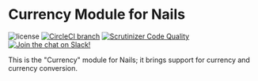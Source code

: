 # Currency Module for Nails

![license](https://img.shields.io/badge/license-MIT-green.svg)
[![CircleCI branch](https://img.shields.io/circleci/project/github/nails/module-currency.svg)](https://circleci.com/gh/nails/module-currency)
[![Scrutinizer Code Quality](https://scrutinizer-ci.com/g/nails/module-currency/badges/quality-score.png)](https://scrutinizer-ci.com/g/nails/module-currency)
[![Join the chat on Slack!](https://now-examples-slackin-rayibnpwqe.now.sh/badge.svg)](https://nails-app.slack.com/shared_invite/MTg1NDcyNjI0ODcxLTE0OTUwMzA1NTYtYTZhZjc5YjExMQ)

This is the "Currency" module for Nails; it brings support for currency and currency conversion.

